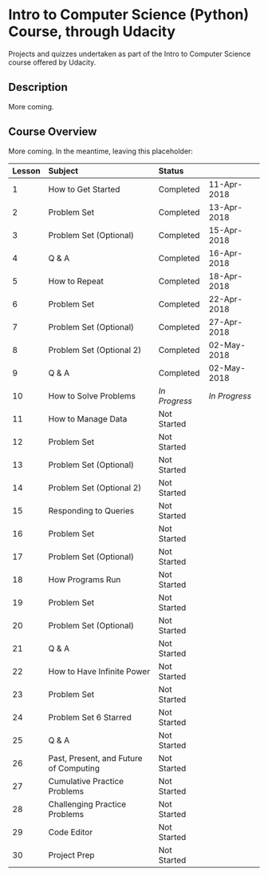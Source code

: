 # Intro to Computer Science (Python) Course, through Udacity

Projects and quizzes undertaken as part of the Intro to Computer Science course offered by Udacity.

## Description

More coming.

## Course Overview

More coming.  In the meantime, leaving this placeholder:

| Lesson| Subject                      | Status          |               | 
|:------------|:-----------------------------|:-------------|:---------------|
|   1   | How to Get Started              | Completed    |  11-Apr-2018  |
|   2   | Problem Set                     | Completed    |  13-Apr-2018  |
|   3   | Problem Set (Optional)          | Completed    |  15-Apr-2018  | 
|   4   | Q & A                           | Completed    |  16-Apr-2018  |
|   5   | How to Repeat                   | Completed    |  18-Apr-2018  | 
|   6   | Problem Set                     | Completed    |  22-Apr-2018  |
|   7   | Problem Set (Optional)          | Completed    |  27-Apr-2018  | 
|   8   | Problem Set (Optional 2)        | Completed    |  02-May-2018  | 
|   9   | Q & A                           | Completed    |  02-May-2018  | 
|  10   | How to Solve Problems           | _In Progress_| _In Progress_ |
|  11   | How to Manage Data              | Not Started  |               |
|  12   | Problem Set                     | Not Started  |               | 
|  13   | Problem Set (Optional)          | Not Started  |               |
|  14   | Problem Set (Optional 2)        | Not Started  |               |
|  15   | Responding to Queries           | Not Started  |               |
|  16   | Problem Set                     | Not Started  |               | 
|  17   | Problem Set (Optional)          | Not Started  |               | 
|  18   | How Programs Run                | Not Started  |               |    
|  19   | Problem Set                     | Not Started  |               | 
|  20   | Problem Set (Optional)          | Not Started  |               | 
|  21   | Q & A                           | Not Started  |               |  
|  22   | How to Have Infinite Power      | Not Started  |               |
|  23   | Problem Set                     | Not Started  |               | 
|  24   | Problem Set 6 Starred           | Not Started  |               | 
|  25   | Q & A                           | Not Started  |               |
|  26   | Past, Present, and Future of Computing  | Not Started  |               | 
|  27   | Cumulative Practice Problems    | Not Started  |               | 
|  28   | Challenging Practice Problems   | Not Started  |               |
|  29   | Code Editor                     | Not Started  |               | 
|  30   | Project Prep                    | Not Started  |               | 

#### 
